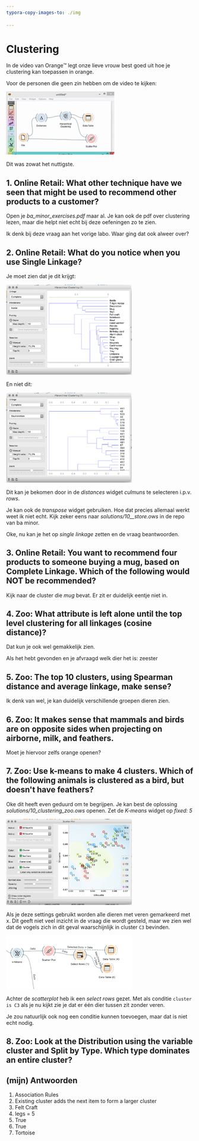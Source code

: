 ```yaml
---
typora-copy-images-to: ./img

---
```


# Clustering

In de video van Orange:tm: legt onze lieve vrouw best goed uit hoe je clustering kan toepassen in orange. 

Voor de personen die geen zin hebben om de video te kijken:

<img src="img/image-20200510115617683.png" alt="image-20200510115617683" style="zoom:33%;" />

Dit was zowat het nuttigste. 



## 1. Online Retail: What other technique have we seen that might be used to recommend other products to a customer?

Open je *ba_minor_exercises.pdf* maar al. Je kan ook de pdf over clustering lezen, maar die helpt niet echt bij deze oefeningen zo te zien. 

Ik denk bij deze vraag aan het vorige labo. Waar ging dat ook alweer over?



## 2. Online Retail: What do you notice when you use Single Linkage?

Je moet zien dat je dit krijgt:

<img src="img/image-20200510135647247.png" alt="image-20200510135647247" style="zoom:33%;" />

En niet dit: 

<img src="img/image-20200510135945484.png" alt="image-20200510135945484" style="zoom:33%;" />

Dit kan je bekomen door in de *distances* widget *culmuns* te selecteren i.p.v. *rows*.

Je kan ook de *transpose* widget gebruiken. Hoe dat precies allemaal werkt weet ik niet echt. Kijk zeker eens naar *solutions/10__store.ows* in de repo van ba minor.

Oke, nu kan je het op *single linkage* zetten en de vraag beantwoorden.

## 3. Online Retail: You want to recommend four products to someone buying a mug, based on Complete Linkage. Which of the following would NOT be recommended?

Kijk naar de cluster die *mug* bevat. Er zit er duidelijk eentje niet in.

##  4. Zoo: What attribute is left alone until the top level clustering for all linkages (cosine distance)?

Dat kun je ook wel gemakkelijk zien.

Als het hebt gevonden en je afvraagd welk dier het is: zeester

## 5. Zoo: The top 10 clusters, using Spearman distance and average linkage, make sense?

Ik denk van wel, je kan duidelijk verschillende groepen dieren zien.

## 6. Zoo: It makes sense that mammals and birds are on opposite sides when projecting on airborne, milk, and feathers.

Moet je hiervoor zelfs orange openen?

## 7. Zoo: Use k-means to make 4 clusters. Which of the following animals is clustered as a bird, but doesn't have feathers?

Oke dit heeft even geduurd om te begrijpen. Je kan best de oplossing *solutions/10_clustering_zoo.ows* openen. Zet de *K-means* widget op *fixed: 5* 

<img src="img/image-20200510152720523.png" alt="image-20200510152720523" style="zoom:33%;" />

Als je deze settings gebruikt worden alle dieren met veren gemarkeerd met x. Dit geeft niet veel inzicht in de vraag die wordt gesteld, maar we zien wel dat de vogels zich in dit geval waarschijnlijk in cluster `C3` bevinden.

<img src="img/image-20200510153057228.png" alt="image-20200510153057228" style="zoom:33%;" />

Achter de *scatterplot* heb ik een *select rows* gezet. Met als conditie `cluster is C3` als je nu kijkt zie je dat er één dier tussen zit zonder veren. 

Je zou natuurlijk ook nog een conditie kunnen toevoegen, maar dat is niet echt nodig.

## 8. Zoo: Look at the Distribution using the variable cluster and Split by Type. Which type dominates an entire cluster?





## (mijn) Antwoorden

1. Association Rules
2. Existing cluster adds the next item to form a larger cluster
3. Felt Craft
4. legs = 5
5. True
6. True
7. Tortoise

